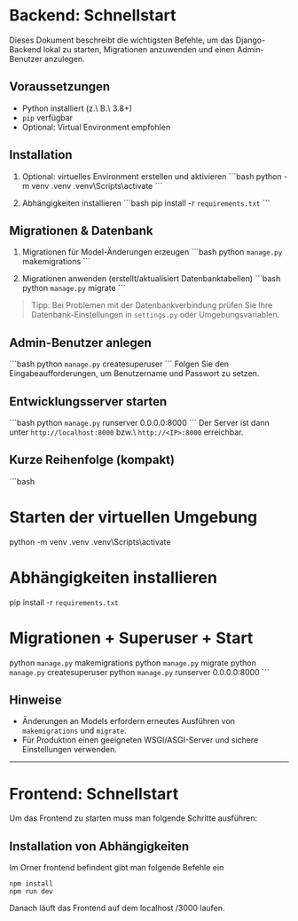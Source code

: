 # Backend: Schnellstart

Dieses Dokument beschreibt die wichtigsten Befehle, um das Django-Backend lokal zu starten, Migrationen anzuwenden und einen Admin-Benutzer anzulegen.

## Voraussetzungen
- Python installiert (z.\ B.\ 3.8+)
- `pip` verfügbar
- Optional: Virtual Environment empfohlen

## Installation
1. Optional: virtuelles Environment erstellen und aktivieren
   \`\`\`bash
   python -m venv .venv
   .venv\Scripts\activate
   \`\`\`

2. Abhängigkeiten installieren
   \`\`\`bash
   pip install -r `requirements.txt`
   \`\`\`

## Migrationen & Datenbank
1. Migrationen für Model-Änderungen erzeugen
   \`\`\`bash
   python `manage.py` makemigrations
   \`\`\`

2. Migrationen anwenden (erstellt/aktualisiert Datenbanktabellen)
   \`\`\`bash
   python `manage.py` migrate
   \`\`\`

> Tipp: Bei Problemen mit der Datenbankverbindung prüfen Sie Ihre Datenbank-Einstellungen in `settings.py` oder Umgebungsvariablen.

## Admin-Benutzer anlegen
\`\`\`bash
python `manage.py` createsuperuser
\`\`\`
Folgen Sie den Eingabeaufforderungen, um Benutzername und Passwort zu setzen.

## Entwicklungsserver starten
\`\`\`bash
python `manage.py` runserver 0.0.0.0:8000
\`\`\`
Der Server ist dann unter `http://localhost:8000` bzw.\ `http://<IP>:8000` erreichbar.

## Kurze Reihenfolge (kompakt)
\`\`\`bash
# Starten der virtuellen Umgebung
python -m venv .venv
.venv\Scripts\activate

# Abhängigkeiten installieren
pip install -r `requirements.txt`

# Migrationen + Superuser + Start
python `manage.py` makemigrations
python `manage.py` migrate
python `manage.py` createsuperuser
python `manage.py` runserver 0.0.0.0:8000
\`\`\`

## Hinweise
- Änderungen an Models erfordern erneutes Ausführen von `makemigrations` und `migrate`.
- Für Produktion einen geeigneten WSGI/ASGI-Server und sichere Einstellungen verwenden.

---
# Frontend: Schnellstart

Um das Frontend zu starten muss man folgende Schritte ausführen:

## Installation von Abhängigkeiten

Im Orner frontend befindent gibt man folgende Befehle ein 
```
npm install
npm run dev
```
Danach läuft das Frontend auf dem localhost /3000 laufen.
